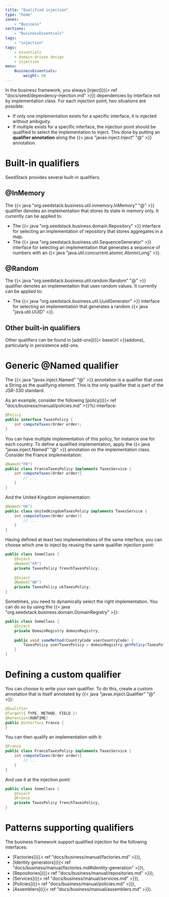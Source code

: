 ```yaml
---
title: "Qualified injection"
type: "home"
zones:
    - "Business"
sections:
    - "BusinessEssentials"
tags:
    - "injection"
tags:
    - essentials
    - domain-driven design
    - injection
menu:
    BusinessEssentials:
        weight: 50
---
```


In the business framework, you always [inject]({{< ref "docs/seed/dependency-injection.md" >}}) dependencies by interface
not by implementation class. For each injection point, two situations are possible:

* If only one implementation exists for a specific interface, it is injected without ambiguity.
* If multiple exists for a specific interface, the injection point should be qualified to select the implementation to 
inject. This done by putting an **qualifier annotation** along the {{< java "javax.inject.Inject" "@" >}} annotation. 

# Built-in qualifiers

SeedStack provides several built-in qualifiers. 

## @InMemory 

The {{< java "org.seedstack.business.util.inmemory.InMemory" "@" >}} qualifier denotes an implementation that stores its state
in memory only. It currently can be applied to:

* The {{< java "org.seedstack.business.domain.Repository" >}} interface for selecting an implementation of repository that
stores aggregates in a map.
* The {{< java "org.seedstack.business.util.SequenceGenerator" >}} interface for selecting an implementation that generates
a sequence of numbers with an {{< java "java.util.concurrent.atomic.AtomicLong" >}}. 

## @Random

The {{< java "org.seedstack.business.util.random.Random" "@" >}} qualifier denotes an implementation that uses random values.
It currently can be applied to:

* The {{< java "org.seedstack.business.util.UuidGenerator" >}} interface for selecting an implementation that generates
a random {{< java "java.util.UUID" >}}. 

## Other built-in qualifiers

Other qualifiers can be found in [add-ons]({{< baseUrl >}}addons), particularly in persistence add-ons.

# Generic @Named qualifier 

The {{< java "javax.inject.Named" "@" >}} annotation is a qualifier that uses a String as the qualifying element. This is
the only qualifier that is part of the JSR-330 standard.
 
As an example, consider the following [policy]({{< ref "docs/business/manual/policies.md" >}}%) interface:

```java
@Policy
public interface TaxesPolicy {
    int computeTaxes(Order order);
}
```

You can have multiple implementation of this policy, for instance one for each country. To define a qualified implementation,
apply the {{< java "javax.inject.Named" "@" >}} annotation on the implementation class. Consider the France implementation:

```java
@Named("FR")
public class FranceTaxesPolicy implements TaxesService {
    int computeTaxes(Order order){
        // ...
    }
}
```

And the United Kingdom implementation:

```java
@Named("UK")
public class UnitedKingdomTaxesPolicy implements TaxesService {
    int computeTaxes(Order order){
        // ...
    }
}
```

Having defined at least two implementations of the same interface, you can choose which one to inject by reusing the same
qualifier injection point:

```java
public class SomeClass {
    @Inject 
    @Named("FR")
    private TaxesPolicy frenchTaxesPolicy;
    
    @Inject 
    @Named("UK")
    private TaxesPolicy ukTaxesPolicy;
}
```

Sometimes, you need to dynamically select the right implementation. You can do so by using the {{< java "org.seedstack.business.domain.DomainRegistry" >}}:

```java
public class SomeClass {
    @Inject
    private DomainRegistry domainRegistry;
    
    public void someMethod(CountryCode userCountryCode) {
        TaxesPolicy userTaxesPolicy = domainRegistry.getPolicy(TaxesPolicy.class, userCountryCode);
    }
}
```

# Defining a custom qualifier

You can choose to write your own qualifier. To do this, create a custom annotation that is itself annotated by 
{{< java "javax.inject.Qualifier" "@" >}}:

```java
@Qualifier
@Target({ TYPE, METHOD, FIELD })
@Retention(RUNTIME)
public @interface France {
}
```

You can then qualify an implementation with it:

```java
@France
public class FranceTaxesPolicy implements TaxesService {
    int computeTaxes(Order order){
        // ...
    }
}
```

And use it at the injection point:

```java
public class SomeClass {
    @Inject 
    @France
    private TaxesPolicy frenchTaxesPolicy;   
}
```

# Patterns supporting qualifiers

The business framework support qualified injection for the following interfaces:

* [Factories]({{< ref "docs/business/manual/factories.md" >}}),
* [Identity generators]({{< ref "docs/business/manual/factories.md#identity-generation" >}}),
* [Repositories]({{< ref "docs/business/manual/repositories.md" >}}),
* [Services]({{< ref "docs/business/manual/services.md" >}}),
* [Policies]({{< ref "docs/business/manual/policies.md" >}}),
* [Assemblers]({{< ref "docs/business/manual/assemblers.md" >}}).
